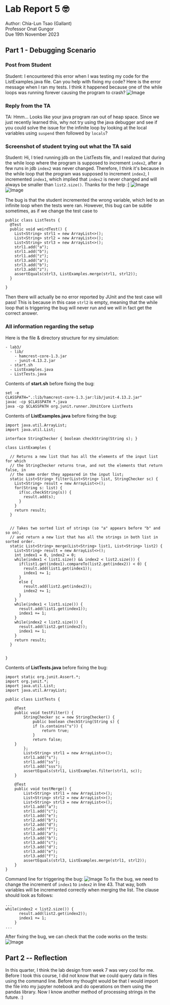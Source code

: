 # Lab Report 5 🤓

Author: Chia-Lun Tsao (Gallant)\
Professor Onat Gungor\
Due 19th November 2023

## Part 1 - Debugging Scenario
### Post from Student

Student: I encountered this error when I was testing my code for the ListExamples.java file. Can you help with fixing my code?
Here is the error message when I ran my tests. I think it happened because one of the while loops was running forever causing the program to crash?
![Image](images/fail.png)

### Reply from the TA

TA: Hmm... Looks like your java program ran out of heap space. Since we just recently learned this, why not try using the java debugger and see if you could solve the issue for the infinite loop by looking at the local variables using `suspend` then followed by `locals`?

### Screenshot of student trying out what the TA said

Student: Hi, I tried running jdb on the ListTests file, and I realized that during the while loop where the program is supposed to 
increment `index2`, after a few runs in jdb `index2` was never changed. Therefore, I think it's because in the while loop that the program was supposed to increment `index2`, I incremented `index1`, which implied that `index2` is never changed and will always be smaller than `list2.size()`. Thanks for the help :]
![Image](images/jdb1.png)
![Image](images/jdb2.png)

The bug is that the student incremented the wrong variable, which led to an infinite loop when the tests were ran. However, this bug 
can be subtle sometimes, as if we change the test case to
```
public class ListTests {
  @Test
  public void weirdTest() {
    List<String> strl1 = new ArrayList<>();
    List<String> strl2 = new ArrayList<>();
    List<String> strl3 = new ArrayList<>();
    strl1.add("a");
    strl1.add("b");
    strl1.add("z");
    strl3.add("a");
    strl3.add("b");
    strl3.add("z");
    assertEquals(strl3, ListExamples.merge(strl1, strl2));
  }

}
```
Then there will actually be no error reported by JUnit and the test case will pass! This is because in this case `strl2` is empty, 
meaning that the while loop that is triggering the bug will never run and we will in fact get the correct answer.

### All information regarding the setup

Here is the file & directory structure for my simulation:
```
- lab3/
  - lib/
    - hamcrest-core-1.3.jar
    - junit-4.13.2.jar
  - start.sh
  - ListExamples.java
  - ListTests.java
```
Contents of __start.sh__ before fixing the bug:
```
set -e
CLASSPATH=".:lib/hamcrest-core-1.3.jar:lib/junit-4.13.2.jar"
javac -cp $CLASSPATH *.java
java -cp $CLASSPATH org.junit.runner.JUnitCore ListTests
```
Contents of __ListExamples.java__ before fixing the bug:
```
import java.util.ArrayList;
import java.util.List;

interface StringChecker { boolean checkString(String s); }

class ListExamples {

  // Returns a new list that has all the elements of the input list for which
  // the StringChecker returns true, and not the elements that return false, in
  // the same order they appeared in the input list;
  static List<String> filter(List<String> list, StringChecker sc) {
    List<String> result = new ArrayList<>();
    for(String s: list) {
      if(sc.checkString(s)) {
        result.add(s);
      }
    }
    return result;
  }


  // Takes two sorted list of strings (so "a" appears before "b" and so on),
  // and return a new list that has all the strings in both list in sorted order.
  static List<String> merge(List<String> list1, List<String> list2) {
    List<String> result = new ArrayList<>();
    int index1 = 0, index2 = 0;
    while(index1 < list1.size() && index2 < list2.size()) {
      if(list1.get(index1).compareTo(list2.get(index2)) < 0) {
        result.add(list1.get(index1));
        index1 += 1;
      }
      else {
        result.add(list2.get(index2));
        index2 += 1;
      }
    }
    while(index1 < list1.size()) {
      result.add(list1.get(index1));
      index1 += 1;
    }
    while(index2 < list2.size()) {
      result.add(list2.get(index2));
      index1 += 1;
    }
    return result;
  }


}
```
Contents of __ListTests.java__ before fixing the bug:
```
import static org.junit.Assert.*;
import org.junit.*;
import java.util.List;
import java.util.ArrayList;

public class ListTests {

    @Test
    public void testFilter() {
        StringChecker sc = new StringChecker() {
            public boolean checkString(String s) {
            if (s.contains("s")) {
                return true;
            }
            return false;
    }
        };
        List<String> strl1 = new ArrayList<>();
        strl1.add("s");
        strl1.add("ss");
        strl1.add("sss");
        assertEquals(strl1, ListExamples.filter(strl1, sc));
    }

    @Test
    public void testMerge() {
        List<String> strl1 = new ArrayList<>();
        List<String> strl2 = new ArrayList<>();
        List<String> strl3 = new ArrayList<>();
        strl1.add("a");
        strl1.add("c");
        strl1.add("e");
        strl2.add("b");
        strl2.add("d");
        strl2.add("f");
        strl3.add("a");
        strl3.add("b");
        strl3.add("c");
        strl3.add("d");
        strl3.add("e");
        strl3.add("f");
        assertEquals(strl3, ListExamples.merge(strl1, strl2));
    }
}

```
Command line for triggering the bug:
![Image](images/trigger.png)
To fix the bug, we need to change the increment of `index1` to `index2` in line 43. That way, both variables will be incremented correctly when merging the list. The clause should look as 
follows:
```
...
while(index2 < list2.size()) {
      result.add(list2.get(index2));
      index1 += 1;
    }
...
```
After fixing the bug, we can check that the code works on the tests:
![Image](images/fixed.png)


## Part 2 -- Reflection
In this quarter, I think the lab design from week 7 was very cool for me. Before I took this course, I did not know that we could query data in
files using the command line. Before my thought would be that I would import the file into my jupyter notebook and do operations on them 
using the pandas library. Now I know another method of processing strings in the future. :)
